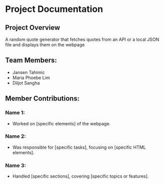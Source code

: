 # Project Documentation

## Project Overview

A random quote generator that fetches quotes from an API or a local JSON file and displays them on the webpage

## Team Members:

-   Jansen Tahimic
-   Maria Phoebe Lim
-   Diljot Sangha

## Member Contributions:

### Name 1:

-   Worked on [specific elements] of the webpage.

### Name 2:

-   Was responsible for [specific tasks], focusing on [specific HTML elements].

### Name 3:

-   Handled [specific sections], covering [specific topics or features].